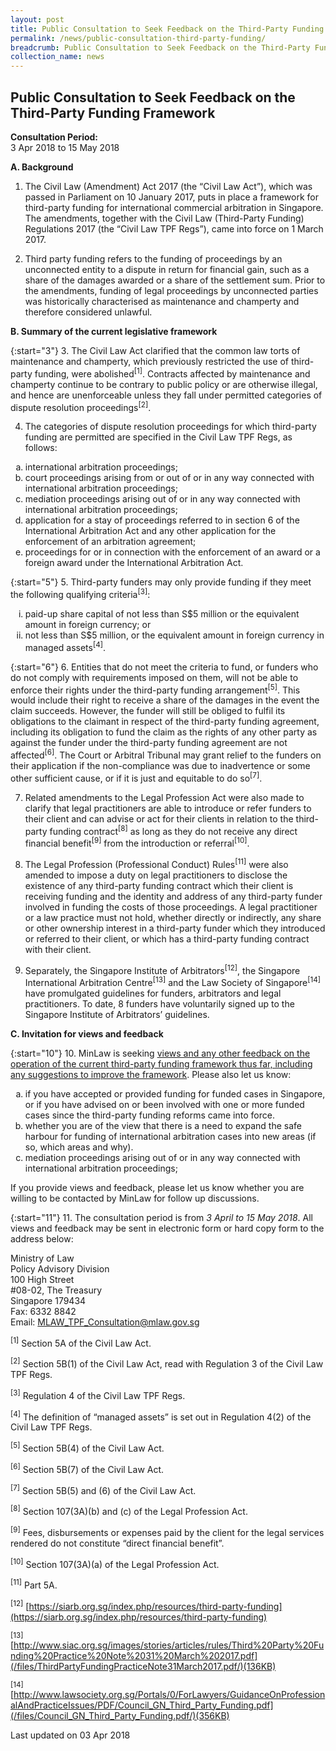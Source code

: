 ```yaml
---
layout: post
title: Public Consultation to Seek Feedback on the Third-Party Funding Framework
permalink: /news/public-consultation-third-party-funding/
breadcrumb: Public Consultation to Seek Feedback on the Third-Party Funding Framework
collection_name: news
---
```


Public Consultation to Seek Feedback on the Third-Party Funding Framework
---

**Consultation Period:**  
3 Apr 2018 to 15 May 2018

**A. Background**

 1. The Civil Law (Amendment) Act 2017 (the “Civil Law Act”), which was passed in Parliament on 10 January 2017, puts in place a framework for third-party funding for international commercial arbitration in Singapore. The amendments, together with the Civil Law (Third-Party Funding) Regulations 2017 (the “Civil Law TPF Regs”), came into force on 1 March 2017.

 2. Third party funding refers to the funding of proceedings by an unconnected entity to a dispute in return for financial gain, such as a share of the damages awarded or a share of the settlement sum. Prior to the amendments, funding of legal proceedings by unconnected parties was historically characterised as maintenance and champerty and therefore considered unlawful.

**B. Summary of the current legislative framework**

{:start="3"}
 3. The Civil Law Act clarified that the common law torts of maintenance and champerty, which previously restricted the use of third-party funding, were abolished<sup>[1]</sup>. Contracts affected by maintenance and champerty continue to be contrary to public policy or are otherwise illegal, and hence are unenforceable unless they fall under permitted categories of dispute resolution proceedings<sup>[2]</sup>.

 4. The categories of dispute resolution proceedings for which third-party funding are permitted are specified in the Civil Law TPF Regs, as follows: 

<ol style="list-style-type: lower-alpha">
  <li>international arbitration proceedings;</li>
  <li>court proceedings arising from or out of or in any way connected with international arbitration proceedings;</li>
  <li>mediation proceedings arising out of or in any way connected with international arbitration proceedings;</li>
  <li>application for a stay of proceedings referred to in section 6 of the International Arbitration Act and any other application for the enforcement of an arbitration agreement;</li>
  <li>proceedings for or in connection with the enforcement of an award or a foreign award under the International Arbitration Act.</li>
</ol>

{:start="5"}
 5. Third-party funders may only provide funding if they meet the following qualifying criteria<sup>[3]</sup>:

<ol style="list-style-type: lower-roman">
  <li>paid-up share capital of not less than S$5 million or the equivalent amount in foreign currency; or</li>
  <li>not less than S$5 million, or the equivalent amount in foreign currency in managed assets<sup>[4]</sup>.</li>
</ol>

{:start="6"}
 6. Entities that do not meet the criteria to fund, or funders who do not comply with requirements imposed on them, will not be able to enforce their rights under the third-party funding arrangement<sup>[5]</sup>. This would include their right to receive a share of the damages in the event the claim succeeds.  However, the funder will still be obliged to fulfil its obligations to the claimant in respect of the third-party funding agreement, including its obligation to fund the claim as the rights of any other party as against the funder under the third-party funding agreement are not affected<sup>[6]</sup>. The Court or Arbitral Tribunal may grant relief to the funders on their application if the non-compliance was due to inadvertence or some other sufficient cause, or if it is just and equitable to do so<sup>[7]</sup>.

 7. Related amendments to the Legal Profession Act were also made to clarify that legal practitioners are able to introduce or refer funders to their client and can advise or act for their clients in relation to the third-party funding contract<sup>[8]</sup> as long as they do not receive any direct financial benefit<sup>[9]</sup> from the introduction or referral<sup>[10]</sup>.

 8. The Legal Profession (Professional Conduct) Rules<sup>[11]</sup> were also amended to impose a duty on legal practitioners to disclose the existence of any third-party funding contract which their client is receiving funding and the identity and address of any third-party funder involved in funding the costs of those proceedings. A legal practitioner or a law practice must not hold, whether directly or indirectly, any share or other ownership interest in a third-party funder which they introduced or referred to their client, or which has a third-party funding contract with their client.

 9. Separately, the Singapore Institute of Arbitrators<sup>[12]</sup>, the Singapore International Arbitration Centre<sup>[13]</sup> and the Law Society of Singapore<sup>[14]</sup> have promulgated guidelines for funders, arbitrators and legal practitioners. To date, 8 funders have voluntarily signed up to the Singapore Institute of Arbitrators’ guidelines.

**C. Invitation for views and feedback**

{:start="10"}
10. MinLaw is seeking <u>views and any other feedback on the operation of the current third-party funding framework thus far, including any suggestions to improve the framework</u>. Please also let us know:

<ol style="list-style-type: lower-alpha">
  <li>if you have accepted or provided funding for funded cases in Singapore, or if you have advised on or been involved with one or more funded cases since the third-party funding reforms came into force.</li>
  <li>whether you are of the view that there is a need to expand the safe harbour for funding of international arbitration cases into new areas (if so, which areas and why).</li>
  <li>mediation proceedings arising out of or in any way connected with international arbitration proceedings;</li>
</ol>

If you provide views and feedback, please let us know whether you are willing to be contacted by MinLaw for follow up discussions.

{:start="11"}
11. The consultation period is from <i>3 April to 15 May 2018</i>. All views and feedback may be sent in electronic form or hard copy form to the address below:

<p class="address-centered">
  Ministry of Law<br>
  Policy Advisory Division<br>
  100 High Street<br>
  #08-02, The Treasury<br>
  Singapore 179434<br>
  Fax: 6332 8842<br>
  Email: <a href="mailto:MLAW_TPF_Consultation@mlaw.gov.sg">MLAW_TPF_Consultation@mlaw.gov.sg</a>
</p>

<sup>[1]</sup>  Section 5A of the Civil Law Act.

<sup>[2]</sup>  Section 5B(1) of the Civil Law Act, read with Regulation 3 of the Civil Law TPF Regs.  

<sup>[3]</sup>  Regulation 4 of the Civil Law TPF Regs.

<sup>[4]</sup>  The definition of “managed assets” is set out in Regulation 4(2) of the Civil Law TPF Regs.

<sup>[5]</sup>  Section 5B(4) of the Civil Law Act.

<sup>[6]</sup>  Section 5B(7) of the Civil Law Act.

<sup>[7]</sup>  Section 5B(5) and (6) of the Civil Law Act.

<sup>[8]</sup>  Section 107(3A)(b) and (c) of the Legal Profession Act.

<sup>[9]</sup>  Fees, disbursements or expenses paid by the client for the legal services rendered do not constitute “direct financial benefit”.

<sup>[10]</sup>  Section 107(3A)(a) of the Legal Profession Act.  

<sup>[11]</sup>  Part 5A.

<sup>[12]</sup>  [https://siarb.org.sg/index.php/resources/third-party-funding](https://siarb.org.sg/index.php/resources/third-party-funding)

<sup>[13]</sup> [http://www.siac.org.sg/images/stories/articles/rules/Third%20Party%20Funding%20Practice%20Note%2031%20March%202017.pdf](/files/ThirdPartyFundingPracticeNote31March2017.pdf/)(136KB)

<sup>[14]</sup> [http://www.lawsociety.org.sg/Portals/0/ForLawyers/GuidanceOnProfessionalAndPracticeIssues/PDF/Council_GN_Third_Party_Funding.pdf](/files/Council_GN_Third_Party_Funding.pdf/)(356KB)

<p class="right-side-updated">Last updated on 03 Apr 2018</p>
